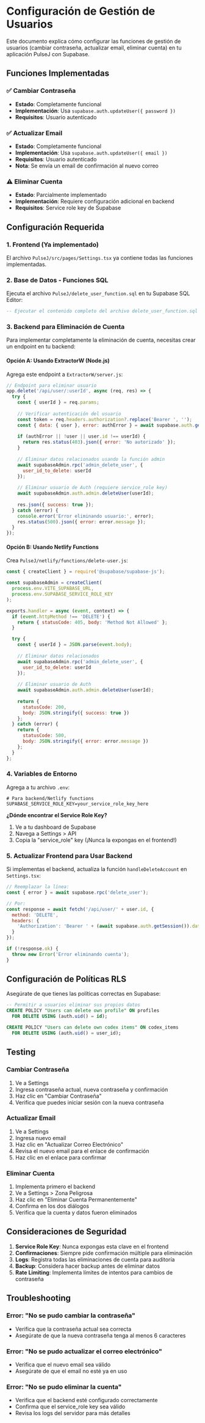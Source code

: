 # Configuración de Gestión de Usuarios

Este documento explica cómo configurar las funciones de gestión de usuarios (cambiar contraseña, actualizar email, eliminar cuenta) en tu aplicación PulseJ con Supabase.

## Funciones Implementadas

### ✅ Cambiar Contraseña
- **Estado**: Completamente funcional
- **Implementación**: Usa `supabase.auth.updateUser({ password })`
- **Requisitos**: Usuario autenticado

### ✅ Actualizar Email
- **Estado**: Completamente funcional
- **Implementación**: Usa `supabase.auth.updateUser({ email })`
- **Requisitos**: Usuario autenticado
- **Nota**: Se envía un email de confirmación al nuevo correo

### ⚠️ Eliminar Cuenta
- **Estado**: Parcialmente implementado
- **Implementación**: Requiere configuración adicional en backend
- **Requisitos**: Service role key de Supabase

## Configuración Requerida

### 1. Frontend (Ya implementado)
El archivo `PulseJ/src/pages/Settings.tsx` ya contiene todas las funciones implementadas.

### 2. Base de Datos - Funciones SQL
Ejecuta el archivo `PulseJ/delete_user_function.sql` en tu Supabase SQL Editor:

```sql
-- Ejecutar el contenido completo del archivo delete_user_function.sql
```

### 3. Backend para Eliminación de Cuenta

Para implementar completamente la eliminación de cuenta, necesitas crear un endpoint en tu backend:

#### Opción A: Usando ExtractorW (Node.js)
Agrega este endpoint a `ExtractorW/server.js`:

```javascript
// Endpoint para eliminar usuario
app.delete('/api/user/:userId', async (req, res) => {
  try {
    const { userId } = req.params;
    
    // Verificar autenticación del usuario
    const token = req.headers.authorization?.replace('Bearer ', '');
    const { data: { user }, error: authError } = await supabase.auth.getUser(token);
    
    if (authError || !user || user.id !== userId) {
      return res.status(403).json({ error: 'No autorizado' });
    }
    
    // Eliminar datos relacionados usando la función admin
    await supabaseAdmin.rpc('admin_delete_user', { 
      user_id_to_delete: userId 
    });
    
    // Eliminar usuario de Auth (requiere service_role key)
    await supabaseAdmin.auth.admin.deleteUser(userId);
    
    res.json({ success: true });
  } catch (error) {
    console.error('Error eliminando usuario:', error);
    res.status(500).json({ error: error.message });
  }
});
```

#### Opción B: Usando Netlify Functions
Crea `PulseJ/netlify/functions/delete-user.js`:

```javascript
const { createClient } = require('@supabase/supabase-js');

const supabaseAdmin = createClient(
  process.env.VITE_SUPABASE_URL,
  process.env.SUPABASE_SERVICE_ROLE_KEY
);

exports.handler = async (event, context) => {
  if (event.httpMethod !== 'DELETE') {
    return { statusCode: 405, body: 'Method Not Allowed' };
  }

  try {
    const { userId } = JSON.parse(event.body);
    
    // Eliminar datos relacionados
    await supabaseAdmin.rpc('admin_delete_user', { 
      user_id_to_delete: userId 
    });
    
    // Eliminar usuario de Auth
    await supabaseAdmin.auth.admin.deleteUser(userId);
    
    return {
      statusCode: 200,
      body: JSON.stringify({ success: true })
    };
  } catch (error) {
    return {
      statusCode: 500,
      body: JSON.stringify({ error: error.message })
    };
  }
};
```

### 4. Variables de Entorno

Agrega a tu archivo `.env`:

```env
# Para backend/Netlify functions
SUPABASE_SERVICE_ROLE_KEY=your_service_role_key_here
```

**¿Dónde encontrar el Service Role Key?**
1. Ve a tu dashboard de Supabase
2. Navega a Settings > API
3. Copia la "service_role" key (¡Nunca la expongas en el frontend!)

### 5. Actualizar Frontend para Usar Backend

Si implementas el backend, actualiza la función `handleDeleteAccount` en `Settings.tsx`:

```javascript
// Reemplazar la línea:
const { error } = await supabase.rpc('delete_user');

// Por:
const response = await fetch('/api/user/' + user.id, {
  method: 'DELETE',
  headers: {
    'Authorization': 'Bearer ' + (await supabase.auth.getSession()).data.session?.access_token
  }
});

if (!response.ok) {
  throw new Error('Error eliminando cuenta');
}
```

## Configuración de Políticas RLS

Asegúrate de que tienes las políticas correctas en Supabase:

```sql
-- Permitir a usuarios eliminar sus propios datos
CREATE POLICY "Users can delete own profile" ON profiles
  FOR DELETE USING (auth.uid() = id);

CREATE POLICY "Users can delete own codex items" ON codex_items
  FOR DELETE USING (auth.uid() = user_id);
```

## Testing

### Cambiar Contraseña
1. Ve a Settings
2. Ingresa contraseña actual, nueva contraseña y confirmación
3. Haz clic en "Cambiar Contraseña"
4. Verifica que puedes iniciar sesión con la nueva contraseña

### Actualizar Email
1. Ve a Settings
2. Ingresa nuevo email
3. Haz clic en "Actualizar Correo Electrónico"
4. Revisa el nuevo email para el enlace de confirmación
5. Haz clic en el enlace para confirmar

### Eliminar Cuenta
1. Implementa primero el backend
2. Ve a Settings > Zona Peligrosa
3. Haz clic en "Eliminar Cuenta Permanentemente"
4. Confirma en los dos diálogos
5. Verifica que la cuenta y datos fueron eliminados

## Consideraciones de Seguridad

1. **Service Role Key**: Nunca expongas esta clave en el frontend
2. **Confirmaciones**: Siempre pide confirmación múltiple para eliminación
3. **Logs**: Registra todas las eliminaciones de cuenta para auditoría
4. **Backup**: Considera hacer backup antes de eliminar datos
5. **Rate Limiting**: Implementa límites de intentos para cambios de contraseña

## Troubleshooting

### Error: "No se pudo cambiar la contraseña"
- Verifica que la contraseña actual sea correcta
- Asegúrate de que la nueva contraseña tenga al menos 6 caracteres

### Error: "No se pudo actualizar el correo electrónico"
- Verifica que el nuevo email sea válido
- Asegúrate de que el email no esté ya en uso

### Error: "No se pudo eliminar la cuenta"
- Verifica que el backend esté configurado correctamente
- Confirma que el service_role key sea válido
- Revisa los logs del servidor para más detalles 